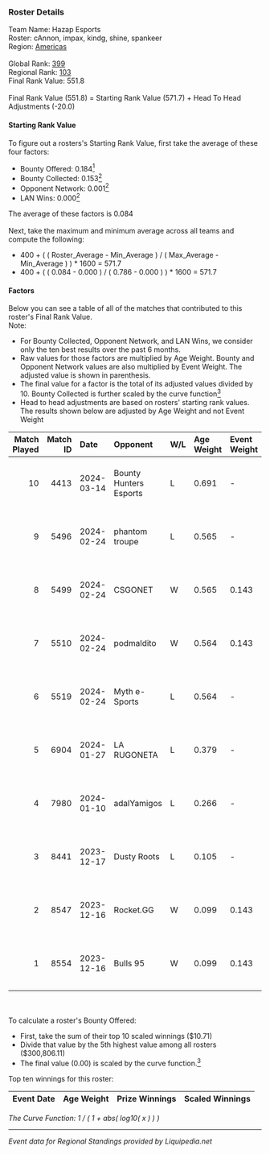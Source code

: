 ### Roster Details<br />
Team Name: Hazap Esports<br />
Roster: cAnnon, impax, kindg, shine, spankeer<br />
Region: [Americas]( ../standings_americas.md)<br />
<br />
Global Rank: [399](../standings_global.md)<br />
Regional Rank: [103]( ../standings_americas.md)<br />
Final Rank Value:  551.8<br />
<br />
Final Rank Value (551.8) = Starting Rank Value (571.7) + Head To Head Adjustments (-20.0)<br />

#### Starting Rank Value<br />
To figure out a rosters's Starting Rank Value, first take the average of these four factors:<br />
- Bounty Offered: 0.184[<sup>1</sup>](#table2)
- Bounty Collected: 0.153[<sup>2</sup>](#table1)
- Opponent Network: 0.001[<sup>2</sup>](#table1)
- LAN Wins: 0.000[<sup>2</sup>](#table1)

The average of these factors is 0.084<br />
<br />
Next, take the maximum and minimum average across all teams and compute the following:<br />
- 400 + ( ( Roster_Average - Min_Average ) / ( Max_Average - Min_Average ) ) * 1600 = 571.7
- 400 + ( ( 0.084 - 0.000 ) / ( 0.786 - 0.000 ) ) * 1600 = 571.7


#### Factors<br />
Below you can see a table of all of the matches that contributed to this roster's Final Rank Value.<br />
Note:<br />

- For Bounty Collected, Opponent Network, and LAN Wins, we consider only the ten best results over the past 6 months.
- Raw values for those factors are multiplied by Age Weight. Bounty and Opponent Network values are also multiplied by Event Weight. The adjusted value is shown in parenthesis.
- The final value for a factor is the total of its adjusted values divided by 10. Bounty Collected is further scaled by the curve function[<sup>3</sup>](#curveFunction)
- Head to head adjustments are based on rosters' starting rank values. The results shown below are adjusted by Age Weight and not Event Weight
<span id="table1"></span><br />


| Match Played | Match ID | Date       | Opponent               | W/L | Age Weight | Event Weight | Bounty Collected | Opponent Network | LAN Wins  | H2H Adj. | Roster                                |
| -: | -: | :- | :- | :- | :- | :- | :- | :- | :- | -: | :- |
|           10 |     4413 | 2024-03-14 | Bounty Hunters Esports | L   | 0.691      | -            | -                | -                | -         |   -12.04 | cAnnon, impax, kindg, shine, spankeer |
|            9 |     5496 | 2024-02-24 | phantom troupe         | L   | 0.565      | -            | -                | -                | -         |    -7.85 | cAnnon, impax, kindg, shine, spankeer |
|            8 |     5499 | 2024-02-24 | CSGONET                | W   | 0.565      | 0.143        | 0.000 (0.000)    | 0.084 (0.007)    | 0 (0.000) |     6.80 | cAnnon, impax, kindg, shine, spankeer |
|            7 |     5510 | 2024-02-24 | podmaldito             | W   | 0.564      | 0.143        | 0.000 (0.000)    | 0.021 (0.002)    | 0 (0.000) |     9.57 | cAnnon, impax, kindg, shine, spankeer |
|            6 |     5519 | 2024-02-24 | Myth e-Sports          | L   | 0.564      | -            | -                | -                | -         |    -7.88 | cAnnon, impax, kindg, shine, spankeer |
|            5 |     6904 | 2024-01-27 | LA RUGONETA            | L   | 0.379      | -            | -                | -                | -         |    -6.12 | cAnnon, impax, kindg, shine, spankeer |
|            4 |     7980 | 2024-01-10 | adalYamigos            | L   | 0.266      | -            | -                | -                | -         |    -3.46 | cAnnon, impax, kindg, shine, spankeer |
|            3 |     8441 | 2023-12-17 | Dusty Roots            | L   | 0.105      | -            | -                | -                | -         |    -1.66 | cAnnon, impax, kindg, shine, spankeer |
|            2 |     8547 | 2023-12-16 | Rocket.GG              | W   | 0.099      | 0.143        | 0.001 (0.000)    | 0.062 (0.001)    | 0 (0.000) |     1.79 | cAnnon, impax, kindg, shine, spankeer |
|            1 |     8554 | 2023-12-16 | Bulls 95               | W   | 0.099      | 0.143        | 0.000 (0.000)    | 0.000 (0.000)    | 0 (0.000) |     0.86 | cAnnon, impax, kindg, shine, spankeer |

<br />
<span id="table2"></span><br />
To calculate a roster's Bounty Offered:<br />

- First, take the sum of their top 10 scaled winnings ($10.71)
- Divide that value by the 5th highest value among all rosters ($300,806.11)
- The final value (0.00) is scaled by the curve function.[<sup>3</sup>](#curveFunction)

Top ten winnings for this roster:<br />

| Event Date | Age Weight | Prize Winnings | Scaled Winnings |
| :- | -: | :- | :- |


<span id="curveFunction"></span>_The Curve Function: 1 / ( 1 + abs( log10( x ) ) )_<br />

---
_Event data for Regional Standings provided by Liquipedia.net_<br />

